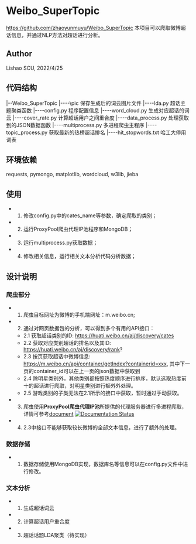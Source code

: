 # Weibo_SuperTopic
https://github.com/zhaoyunmuyu/Weibo_SuperTopic
本项目可以爬取微博超话信息，并通过NLP方法对超话进行分析。

## Author
Lishao SCU, 2022/4/25

## 代码结构
|--Weibo_SuperTopic
|----\pic              保存生成后的词云图片文件
|----lda.py            超话主题聚类函数
|----config.py         程序配置信息
|----word_cloud.py     生成对应超话的词云
|----cover_rate.py     计算超话用户之间重合度
|----data_process.py   处理获取到的JSON数据函数
|----multiprocess.py   多进程爬虫主程序
|----topic_process.py  获取最新的热榜超话排名
|----hit_stopwords.txt 哈工大停用词表

## 环境依赖
requests, pymongo, matplotlib, wordcloud, w3lib, jieba

## 使用
- 1. 修改config.py中的cates_name等参数，确定爬取的类别；
- 2. 运行ProxyPool爬虫代理IP池程序和MongoDB；
- 3. 运行multiprocess.py获取数据；
- 4. 修改相关信息，运行相关文本分析代码分析数据；

## 设计说明

### 爬虫部分
- 1. 爬虫目标网址为微博的手机端网址：m.weibo.cn;
- 2. 通过对网页数据包的分析，可以得到多个有用的API接口：
  - 2.1 获取超话类别的ID: https://huati.weibo.cn/aj/discovery/cates
  - 2.2 获取对应类别超话的排名以及其ID: https://huati.weibo.cn/aj/discovery/rank?
  - 2.3 按页获取超话中微博信息: https://m.weibo.cn/api/container/getIndex?containerid=xxx, 其中下一页的container_id可以在上一页的json数据中获取到
  - 2.4 除明星类别外，其他类别都按照热度顺序进行排序，默认选取热度前十的超话进行爬取，对明星类别进行额外外处理。
  - 2.5 游戏类别的子类无法在2.1所示的接口中获取，暂时通过手动获取。
- 3. 爬虫使用**ProxyPool爬虫代理IP池**所提供的代理服务器进行多进程爬取，详情可参考[document](https://proxy-pool.readthedocs.io/zh/latest/) [![Documentation Status](https://readthedocs.org/projects/proxy-pool/badge/?version=latest)](https://proxy-pool.readthedocs.io/zh/latest/?badge=latest)
- 4. 2.3中接口不能够获取较长微博的全部文本信息，进行了额外的处理。

### 数据存储
- 1. 数据存储使用MongoDB实现，数据库名等信息可以在config.py文件中进行修改。

### 文本分析
- 1. 生成超话词云
- 2. 计算超话用户重合度
- 3. 超话话题LDA聚类（待实现）